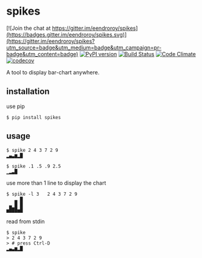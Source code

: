 # spikes

[![Join the chat at https://gitter.im/eendroroy/spikes](https://badges.gitter.im/eendroroy/spikes.svg)](https://gitter.im/eendroroy/spikes?utm_source=badge&utm_medium=badge&utm_campaign=pr-badge&utm_content=badge)
[![PyPI version](https://badge.fury.io/py/spikes.svg)](https://badge.fury.io/py/spikes)
[![Build Status](https://travis-ci.org/eendroroy/spikes.svg?branch=master)](https://travis-ci.org/eendroroy/spikes)
[![Code Climate](https://codeclimate.com/github/eendroroy/spikes/badges/gpa.svg)](https://codeclimate.com/github/eendroroy/spikes)
[![codecov](https://codecov.io/gh/eendroroy/spikes/branch/master/graph/badge.svg)](https://codecov.io/gh/eendroroy/spikes)

A tool to display bar-chart anywhere.

## installation
use pip

    $ pip install spikes

## usage

    $ spike 2 4 3 7 2 9
    ▂▄▃▆▂█

    $ spike .1 .5 .9 2.5
    ▁▂▃█

use more than 1 line to display the chart

    $ spike -l 3   2 4 3 7 2 9
       ▃ █
     ▃ █ █
    ▅███▅█

read from stdin

    $ spike
    > 2 4 3 7 2 9
    > # press Ctrl-D
    ▂▄▃▆▂█
